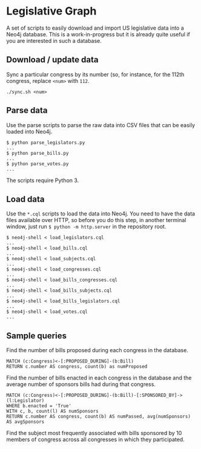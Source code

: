 # Legislative Graph

A set of scripts to easily download and import US legislative data into a Neo4j
database. This is a work-in-progress but it is already quite useful if you are
interested in such a database.

## Download / update data

Sync a particular congress by its number (so, for instance, for the 112th
congress, replace `<num>` with `112`.

```
./sync.sh <num>
```

## Parse data

Use the parse scripts to parse the raw data into CSV files that can be easily
loaded into Neo4j.

```
$ python parse_legislators.py
...
$ python parse_bills.py
...
$ python parse_votes.py
...
```

The scripts require Python 3.

## Load data

Use the `*.cql` scripts to load the data into Neo4j. You need to have the data
files available over HTTP, so before you do this step, in another terminal
window, just run `$ python -m http.server` in the repository root.

```
$ neo4j-shell < load_legislators.cql
...
$ neo4j-shell < load_bills.cql
...
$ neo4j-shell < load_subjects.cql
...
$ neo4j-shell < load_congresses.cql
...
$ neo4j-shell < load_bills_congresses.cql
...
$ neo4j-shell < load_bills_subjects.cql
...
$ neo4j-shell < load_bills_legislators.cql
...
$ neo4j-shell < load_votes.cql
...
```

## Sample queries

Find the number of bills proposed during each congress in the database.

```
MATCH (c:Congress)<-[:PROPOSED_DURING]-(b:Bill)
RETURN c.number AS congress, count(b) as numProposed
```

Find the number of bills enacted in each congress in the database and the
average number of sponsors bills had during that congress.

```
MATCH (c:Congress)<-[:PROPOSED_DURING]-(b:Bill)-[:SPONSORED_BY]->(l:Legislator)
WHERE b.enacted = 'True'
WITH c, b, count(l) AS numSponsors
RETURN c.number AS congress, count(b) AS numPassed, avg(numSponsors) AS avgSponsors
```

Find the subject most frequently associated with bills sponsored by 10 members
of congress across all congresses in which they participated.

```
```
